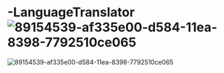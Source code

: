 # -LanguageTranslator![89154539-af335e00-d584-11ea-8398-7792510ce065](https://user-images.githubusercontent.com/107080358/172491371-832987fb-ac6f-4d47-b605-6afeead9423d.png)
![89154539-af335e00-d584-11ea-8398-7792510ce065](https://user-images.githubusercontent.com/107080358/172491375-899eaea8-27aa-470a-b4a4-04f85947777c.png)

